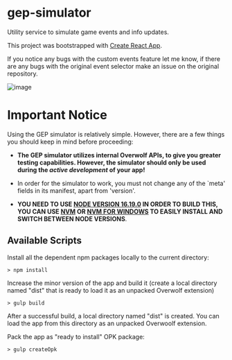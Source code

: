 # gep-simulator

Utility service to simulate game events and info updates.

This project was bootstrapped with [Create React App](https://github.com/facebook/create-react-app).

If you notice any bugs with the custom events feature let me know, if there are any bugs with the original event selector make an issue on the original repository.

![image](https://github.com/PangwenE/gep-sim-with-custom-events/assets/46404863/f033933e-7ca1-4f21-9fda-8cfdd6576cd5)


# Important Notice

Using the GEP simulator is relatively simple. However, there are a few things you should keep in mind before proceeding:
- **The GEP simulator utilizes internal Overwolf APIs, to give you greater testing capabilities. However, the simulator should only be used during the *active development* of your app!**
- In order for the simulator to work, you must not change any of the `meta' fields in its manifest, apart from 'version'.

- **YOU NEED TO USE [NODE VERSION 16.19.0](https://nodejs.org/en/blog/release/v16.19.0) IN ORDER TO BUILD THIS, YOU CAN USE [NVM](https://github.com/nvm-sh/nvm) OR [NVM FOR WINDOWS](https://github.com/coreybutler/nvm-windows) TO EASILY INSTALL AND SWITCH BETWEEN NODE VERSIONS**.

## Available Scripts

Install all the dependent npm packages locally to the current directory:

`> npm install`

Increase the minor version of the app and build it (create a local directory named "dist" that is ready to load it as an unpacked Overwolf extension)

`> gulp build`

After a successful build, a local directory named "dist" is created. You can load the app from this directory as an unpacked Overwoolf extension.

Pack the app as "ready to install" OPK package:

`> gulp createOpk`

